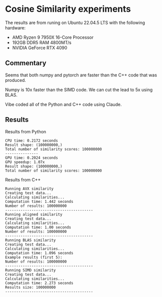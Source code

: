# Cosine Similarity experiments
The results are from runing on Ubuntu 22.04.5 LTS with the following hardware:
- AMD Ryzen 9 7950X 16-Core Processor
- 192GB DDR5 RAM 4800MT/s
- NVIDIA GeForce RTX 4090 

## Commentary
Seems that both numpy and pytorch are faster than the C++ code that was produced.

Numpy is 10x faster than the SIMD code. We can cut the lead to 5x using BLAS.

Vibe coded all of the Python and C++ code using Claude.

## Results
Results from Python
```
CPU time: 0.2172 seconds
Result shape: (100000000,)
Total number of similarity scores: 100000000
---------------
GPU time: 0.2024 seconds
GPU speedup: 1.07x
Result shape: (100000000,)
Total number of similarity scores: 100000000
```

Results from C++
```
Running AVX similarity
Creating test data...
Calculating similarities...
Computation time: 1.442 seconds
Number of results: 100000000
----------------------------------------
Running aligned similarity
Creating test data...
Calculating similarities...
Computation time: 1.00 seconds
Number of results: 100000000
----------------------------------------
Running BLAS similarity
Creating test data...
Calculating similarities...
Computation time: 1.096 seconds
Example results (first 5):
Number of results: 100000000
----------------------------------------
Running SIMD similarity
Creating test data...
Calculating similarities...
Computation time: 2.273 seconds
Results size: 100000000
----------------------------------------
```